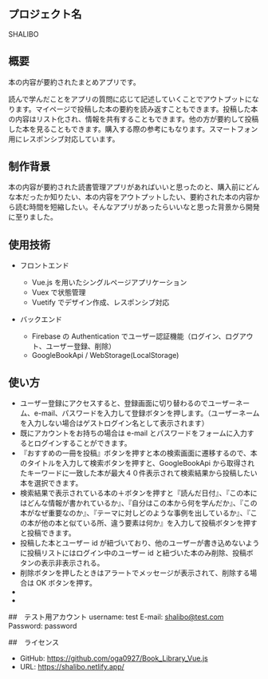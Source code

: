 ## プロジェクト名

SHALIBO

## 概要

本の内容が要約されたまとめアプリです。

読んで学んだことをアプリの質問に応じて記述していくことでアウトプットになります。マイページで投稿した本の要約を読み返すこともできます。投稿した本の内容はリスト化され、情報を共有することもできます。他の方が要約して投稿した本を見ることもできます。購入する際の参考にもなります。スマートフォン用にレスポンシブ対応しています。

## 制作背景

本の内容が要約された読書管理アプリがあればいいと思ったのと、購入前にどんな本だったか知りたい、本の内容をアウトプットしたい、要約された本の内容から読む時間を短縮したい。そんなアプリがあったらいいなと思った背景から開発に至りました。

## 使用技術

- フロントエンド

  - Vue.js を用いたシングルページアプリケーション
  - Vuex で状態管理
  - Vuetify でデザイン作成、レスポンシブ対応

- バックエンド
  - Firebase の Authentication でユーザー認証機能（ログイン、ログアウト、ユーザー登録、削除）
  - GoogleBookApi / WebStorage(LocalStorage)

## 使い方

- ユーザー登録にアクセスすると、登録画面に切り替わるのでユーザーネーム、e-mail、パスワードを入力して登録ボタンを押します。（ユーザーネームを入力しない場合はゲストログイン名として表示されます）
- 既にアカウントをお持ちの場合は e-mail とパスワードをフォームに入力するとログインすることができます。
- 『おすすめの一冊を投稿』ボタンを押すと本の検索画面に遷移するので、本のタイトルを入力して検索ボタンを押すと、GoogleBookApi から取得されたキーワードに一致した本が最大４０件表示されて検索結果から投稿したい本を選択できます。
- 検索結果で表示されている本の＋ボタンを押すと『読んだ日付』、『この本にはどんな情報が書かれているか』、『自分はこの本から何を学んだか』、『この本がなぜ重要なのか』、『テーマに対しどのような事例を出しているか』、『この本が他の本と似ている所、違う要素は何か』を入力して投稿ボタンを押すと投稿できます。
- 投稿した本とユーザー id が紐づいており、他のユーザーが書き込めないように投稿リストにはログイン中のユーザー id と紐づいた本のみ削除、投稿ボタンの表示非表示される。
- 削除ボタンを押したときはアラートでメッセージが表示されて、削除する場合は OK ボタンを押す。
-
-

##　テスト用アカウント
username: test
E-mail: shalibo@test.com
Password: password

##　ライセンス

- GitHub: https://github.com/oga0927/Book_Library_Vue.js
- URL: https://shalibo.netlify.app/
